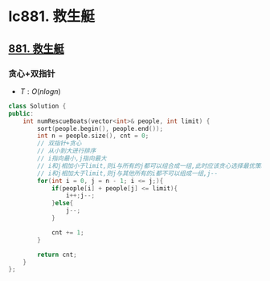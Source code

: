 # lc881. 救生艇




## [881. 救生艇](https://leetcode-cn.com/problems/boats-to-save-people/)

### 贪心+双指针

+ $T:O(nlogn)$

``` cpp
class Solution {
public:
    int numRescueBoats(vector<int>& people, int limit) {
        sort(people.begin(), people.end());
        int n = people.size(), cnt = 0;
        // 双指针+贪心
        // 从小到大进行排序
        // i指向最小,j指向最大
        // i和j相加小于limit,则i与所有的j都可以组合成一组,此时应该贪心选择最优策略，两个相加重量最大
        // i和j相加大于limit,则j与其他所有的i都不可以组成一组,j--
        for(int i = 0, j = n - 1; i <= j;){
            if(people[i] + people[j] <= limit){
                i++;j--;
            }else{
                j--;
            }

            cnt += 1;
        }

        return cnt;
    }
};
```


